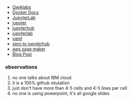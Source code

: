 * [Qwiklabs](https://qwiklabs.com/home)
* [Docker Docs](https://docs.docker.com/engine/reference/builder/#known-issues-run)
* [JupyterLab](https://blog.jupyter.org/jupyterlab-is-ready-for-users-5a6f039b8906)
* [jupyter](http://jupyter.org/)
* [jupyterhub](https://github.com/jupyterhub)
* [jupyterlab](https://github.com/jupyterlab)
* [yaml](https://en.wikipedia.org/wiki/YAML)
* [zero to jupyterhub](https://zero-to-jupyterhub.readthedocs.io/en/latest/)
* [aws sage maker](https://aws.amazon.com/sagemaker/?sc_channel=PS&sc_campaign=pac_ps_q4&sc_publisher=google&sc_medium=sagemaker_b_pac_search&sc_content=machine_learning_framework_e&sc_detail=amazon%20sagemaker&sc_category=sagemaker&sc_segment=webp&sc_matchtype=e&sc_country=US&sc_geo=namer&sc_outcome=pac&s_kwcid=AL!4422!3!245225393478!e!!g!!amazon%20sagemaker&ef_id=W1e9YAAAAC4hU8-b:20180824181511:s)
* [Blog Post](http://willcrichton.net/notes/lessons-from-jupytercon/)

### observations
1. no one talks about IBM cloud
2. it is a 100% github situtation
3. just don't have more than 4-5 cells and 4-5 lines per cell
4. no one is using powerpoint, it's all google slides

